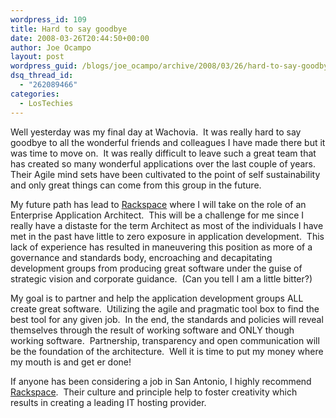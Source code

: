 ```yaml
---
wordpress_id: 109
title: Hard to say goodbye
date: 2008-03-26T20:44:50+00:00
author: Joe Ocampo
layout: post
wordpress_guid: /blogs/joe_ocampo/archive/2008/03/26/hard-to-say-goodbye.aspx
dsq_thread_id:
  - "262089466"
categories:
  - LosTechies
---
```

Well yesterday was my final day at Wachovia.&nbsp; It was really hard to say goodbye to all the wonderful friends and colleagues I have made there but it was time to move on.&nbsp; It was really difficult to leave such a great team that has created so many wonderful applications over the last couple of years.&nbsp; Their Agile mind sets have been cultivated to the point of self sustainability and only great things can come from this group in the future.

My future path has lead to <a href="http://www.rackspacecareers.com/index.php?page=aboutrackspace" target="_blank">Rackspace</a> where I will take on the role of an Enterprise Application Architect.&nbsp; This will be a challenge for me since I really have a distaste for the term Architect as most of the individuals I have met in the past have little to zero exposure in application development.&nbsp; This lack of experience has resulted in maneuvering this position as more of a governance and standards body, encroaching and decapitating development groups from producing great software under the guise of strategic vision and corporate guidance.&nbsp; (Can you tell I am a little bitter?)

My goal is to partner and help the application development groups ALL create great software.&nbsp; Utilizing the agile and pragmatic tool box to find the best tool for any given job.&nbsp; In the end, the standards and policies will reveal themselves through the result of working software and ONLY though working software.&nbsp; Partnership, transparency and open communication will be the foundation of the architecture.&nbsp; Well it is time to put my money where my mouth is and get er done!

If anyone has been considering a job in San Antonio, I highly recommend <a href="http://www.rackspacecareers.com/index.php?page=aboutrackspace" target="_blank">Rackspace</a>.&nbsp; Their culture and principle help to foster creativity which results in creating a leading IT hosting provider.